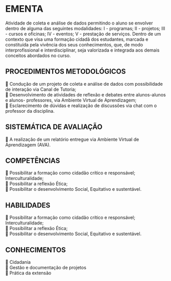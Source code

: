 <h1>EMENTA </h1> 

<p>Atividade de coleta e análise de dados permitindo o aluno se envolver dentro de alguma das
seguintes modalidades: I - programas; II - projetos; III - cursos e oficinas; IV - eventos; V - prestação de
serviços. Dentro de um contexto que visa uma formação cidadã dos estudantes, marcada e constituída
pela vivência dos seus conhecimentos, que, de modo interprofissional e interdisciplinar, seja valorizada
e integrada aos demais conceitos abordados no curso.</p>

<h2> PROCEDIMENTOS METODOLÓGICOS</h2>
🔸 Condução de um projeto de coleta e análise de dados com possibilidade de interação via
Canal de Tutoria;<br>
🔸 Desenvolvimento de atividades de reflexão e debates entre alunos-alunos e alunos-
professores, via Ambiente Virtual de Aprendizagem;<br>
🔸 Esclarecimento de dúvidas e realização de discussões via chat com o professor da disciplina.

<h2>SISTEMÁTICA DE AVALIAÇÃO</h2>
🔸 A realização de um relatório entregue via Ambiente Virtual de Aprendizagem (AVA).

<h2>COMPETÊNCIAS</h2>

🔹 Possibilitar a formação como cidadão crítico e responsável; Interculturalidade;<br>
🔹 Possibilitar a reflexão Ética;<br>
🔹 Possibilitar o desenvolvimento Social, Equitativo e sustentável.

<h2>HABILIDADES</h2>
🔹 Possibilitar a formação como cidadão crítico e responsável; Interculturalidade;<br>
🔹 Possibilitar a reflexão Ética;<br>
🔹 Possibilitar o desenvolvimento Social, Equitativo e sustentável.

<h2>CONHECIMENTOS</h2>
🔹 Cidadania<br>
🔹 Gestão e documentação de projetos<br>
🔹 Prática da extensão
